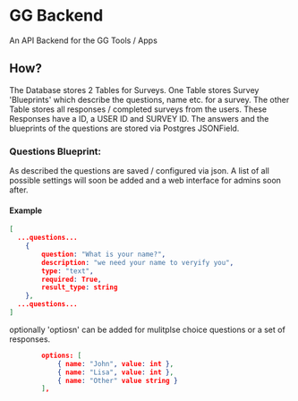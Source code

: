 # GG Backend
An API Backend for the GG Tools / Apps

## How?
The Database stores 2 Tables for Surveys. One Table stores Survey 'Blueprints' which describe the questions, name etc. for a survey. The other Table stores all responses / completed surveys from the users. These Responses have a ID, a USER ID and SURVEY ID. The answers and the blueprints of the questions are stored via Postgres JSONField.
### Questions Blueprint:
As described the questions are saved / configured via json. A list of all possible settings will soon be added and a web interface for admins soon after. 
#### Example
```json
[
  ...questions...
    {
        question: "What is your name?",
        description: "we need your name to veryify you",
        type: "text",
        required: True,
        result_type: string
    },
  ...questions...
]
```
optionally 'optiosn' can be added for mulitplse choice questions or a set of responses.
```json
        options: [
            { name: "John", value: int },
            { name: "Lisa", value: int },
            { name: "Other" value string }
        ],
```



